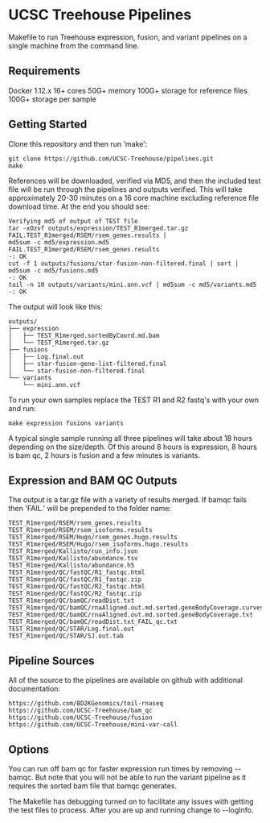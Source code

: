 # UCSC Treehouse Pipelines

Makefile to run Treehouse expression, fusion, and variant pipelines on a single machine from the command line.

## Requirements

Docker 1.12.x
16+ cores
50G+ memory
100G+ storage for reference files
100G+ storage per sample

## Getting Started

Clone this repository and then run 'make':

    git clone https://github.com/UCSC-Treehouse/pipelines.git
    make

References will be downloaded, verified via MD5, and then the included test file will be run through the pipelines and outputs verified. This will take approximately 20-30 minutes on a 16 core machine excluding reference file download time. At the end you should see:

    Verifying md5 of output of TEST file
    tar -xOzvf outputs/expression/TEST_R1merged.tar.gz FAIL.TEST_R1merged/RSEM/rsem_genes.results |
    md5sum -c md5/expression.md5
    FAIL.TEST_R1merged/RSEM/rsem_genes.results
    -: OK
    cut -f 1 outputs/fusions/star-fusion-non-filtered.final | sort | md5sum -c md5/fusions.md5
    -: OK
    tail -n 10 outputs/variants/mini.ann.vcf | md5sum -c md5/variants.md5
    -: OK

The output will look like this:

    outputs/
    ├── expression
    │   ├── TEST_R1merged.sortedByCoord.md.bam
    │   └── TEST_R1merged.tar.gz
    ├── fusions
    │   ├── Log.final.out
    │   ├── star-fusion-gene-list-filtered.final
    │   └── star-fusion-non-filtered.final
    └── variants
        └── mini.ann.vcf

To run your own samples replace the TEST R1 and R2 fastq's with your own and run:

    make expression fusions variants

A typical single sample running all three pipelines will take about 18 hours depending on the size/depth. Of this around 8 hours is expression, 8 hours is bam qc, 2 hours is fusion and a few minutes is variants. 

## Expression and BAM QC Outputs

The output is a tar.gz file with a variety of results merged. If bamqc fails then 'FAIL.' will be
prepended to the folder name:

    TEST_R1merged/RSEM/rsem_genes.results
    TEST_R1merged/RSEM/rsem_isoforms.results
    TEST_R1merged/RSEM/Hugo/rsem_genes.hugo.results
    TEST_R1merged/RSEM/Hugo/rsem_isoforms.hugo.results
    TEST_R1merged/Kallisto/run_info.json
    TEST_R1merged/Kallisto/abundance.tsv
    TEST_R1merged/Kallisto/abundance.h5
    TEST_R1merged/QC/fastQC/R1_fastqc.html
    TEST_R1merged/QC/fastQC/R1_fastqc.zip
    TEST_R1merged/QC/fastQC/R2_fastqc.html
    TEST_R1merged/QC/fastQC/R2_fastqc.zip
    TEST_R1merged/QC/bamQC/readDist.txt
    TEST_R1merged/QC/bamQC/rnaAligned.out.md.sorted.geneBodyCoverage.curves.pdf
    TEST_R1merged/QC/bamQC/rnaAligned.out.md.sorted.geneBodyCoverage.txt
    TEST_R1merged/QC/bamQC/readDist.txt_FAIL_qc.txt
    TEST_R1merged/QC/STAR/Log.final.out
    TEST_R1merged/QC/STAR/SJ.out.tab

## Pipeline Sources

All of the source to the pipelines are available on github with additional documentation:

    https://github.com/BD2KGenomics/toil-rnaseq
    https://github.com/UCSC-Treehouse/bam_qc
    https://github.com/UCSC-Treehouse/fusion
    https://github.com/UCSC-Treehouse/mini-var-call

## Options

You can run off bam qc for faster expression run times by removing --bamqc. But note that you will not be able to run the variant pipeline as it requires the sorted bam file that bamqc generates.

The Makefile has debugging turned on to facilitate any issues with getting the test files to process.  After you are up and running change to --logInfo. 
